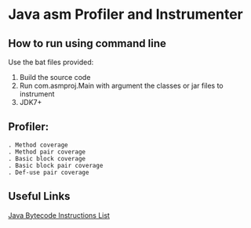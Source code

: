 # Java asm Profiler and Instrumenter


## How to run using command line
Use the bat files provided:
1. Build the source code
2. Run com.asmproj.Main with argument the classes or jar files to instrument
3. JDK7+

## Profiler:
	. Method coverage
	. Method pair coverage
	. Basic block coverage
	. Basic block pair coverage
	. Def-use pair coverage
	
## Useful Links
[Java Bytecode Instructions List](https://en.wikipedia.org/wiki/Java_bytecode_instruction_listings)

